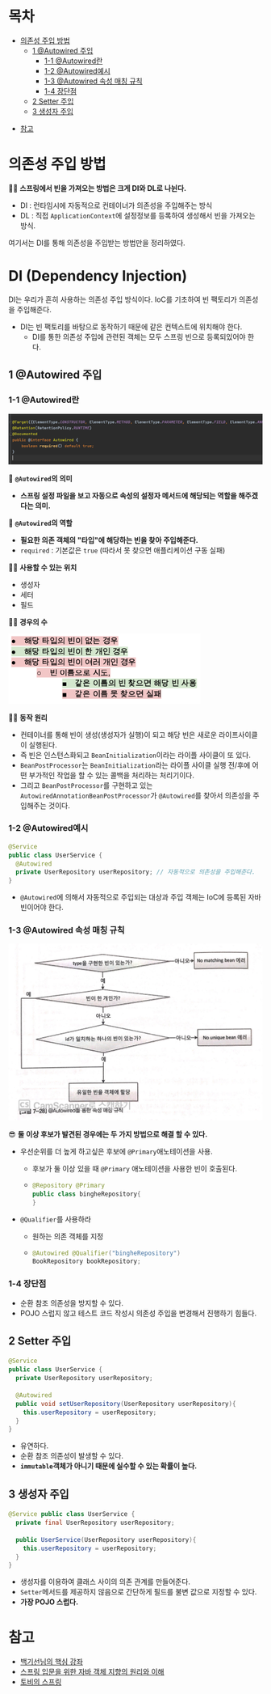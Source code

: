 # 목차

- [의존성 주입 방법](#의존성-주입-방법)
  * [1 @Autowired 주입](#1--autowired-주입)
    + [1-1 @Autowired란](#1-1--autowired란)
    + [1-2 @Autowired예시](#1-2--autowired예시)
    + [1-3 @Autowired 속성 매칭 규칙](#1-3--autowired-속성-매칭-규칙)
    + [1-4 장단점](#1-4-장단점)
  * [2 Setter 주입](#2-setter-주입)
  * [3 생성자 주입](#3-생성자-주입)

* [참고](#참고)



# 의존성 주입 방법

🙋‍♂️ **스프링에서 빈을 가져오는 방법은 크게 DI와 DL로 나뉜다.**

* DI : 런타임시에 자동적으로 컨테이너가 의존성을 주입해주는 방식
* DL : 직접 `ApplicationContext`에 설정정보를 등록하여 생성해서 빈을 가져오는 방식.

여기서는 DI를 통해 의존성을 주입받는 방법만을 정리하였다.



# DI (Dependency Injection)

DI는 우리가 흔히 사용하는 의존성 주입 방식이다. IoC를 기초하여 빈 팩토리가 의존성을 주입해준다.

* DI는 빈 팩토리를 바탕으로 동작하기 때문에 같은 컨텍스트에 위치해야 한다.
  * DI를 통한 의존성 주입에 관련된 객체는 모두 스프링 빈으로 등록되있어야 한다.



## 1 @Autowired 주입



### 1-1 @Autowired란

![image-20200821163913637](./image/image-20200821163913637.png)

🤔  **`@Autowired`의 의미**

* **스프링 설정 파일을 보고 자동으로 속성의 설정자 메서드에 해당되는 역할을 해주겠다는 의미.**

🤔  **`@Autowired`의 역할**

* **필요한 의존 객체의 "타입"에 해당하는 빈을 찾아 주입해준다.**
* `required` : 기본값은 `true` (따라서 못 찾으면 애플리케이션 구동 실패)

🙋‍♂️ **사용할 수 있는 위치**

* 생성자
* 세터
* 필드

🙋‍♂️ **경우의 수**

<img src="./image/image-20200821165055092.png" alt="image-20200821165055092" style="zoom:67%;" />

🙋‍♂️  **동작 원리**

* 컨테이너를 통해 빈이 생성(생성자가 실행)이 되고 해당 빈은 새로운 라이프사이클이 실행된다.
* 즉 빈은 인스턴스화되고 `BeanInitialization`이라는 라이플 사이클이 또 있다.
* `BeanPostProcessor`는 `BeanInitialization`라는 라이플 사이클 실행 전/후에 어떤 부가적인 작업을 할 수 있는 콜백을 처리하는 처리기이다.
* 그리고 `BeanPostProcessor`를 구현하고 있는 `AutowiredAnnotationBeanPostProcessor`가 `@Autowired`를 찾아서 의존성을 주입해주는 것이다.



### 1-2 @Autowired예시

```java
@Service
public class UserService {
  @Autowired
  private UserRepository userRepository; // 자동적으로 의존성을 주입해준다.
}
```

* `@Autowired`에 의해서 자동적으로 주입되는 대상과 주입 객체는 IoC에 등록된 자바빈이어야 한다.



### 1-3 @Autowired 속성 매칭 규칙

<img src="./image/CamScanner 08-10-2020 10.52.30_3.png" width="600" />

😎  **둘 이상 후보가 발견된 경우에는 두 가지 방법으로 해결 할 수 있다.**

* 우선순위를 더 높게 하고싶은 후보에 `@Primary`애노테이션을 사용.

  * 후보가 둘 이상 있을 때 `@Primary` 애노테이션을 사용한 빈이 호출된다.

  * ```java
    @Repository @Primary
    public class bingheRepository{
    }
    ```

* `@Qualifier`를 사용하라

  * 원하는 의존 객체를 지정

  * ```java
    @Autowired @Qualifier("bingheRepository")
    BookRepository bookRepository;
    ```



### 1-4 장단점

* 순환 참조 의존성을 방지할 수 있다.
* POJO 스럽지 않고 테스트 코드 작성시 의존성 주입을 변경해서 진행하기 힘들다.



## 2 Setter 주입

```java
@Service
public class UserService {
  private UserRepository userRepository;
  
  @Autowired
  public void setUserRepository(UserRepository userRepository){
    this.userRepository = userRepository;
  }
}
```

* 유연하다.
* 순환 참조 의존성이 발생할 수 있다.
* **`immutable`객체가 아니기 때문에 실수할 수 있는 확률이 높다.**



## 3 생성자 주입

```java
@Service public class UserService {
  private final UserRepository userRepository;
  
  public UserService(UserRepository userRepository){
    this.userRepository = userRepository;
  }
}
```

* 생성자를 이용하여 클래스 사이의 의존 관계를 만들어준다.
* `Setter`메서드를 제공하지 않음으로 간단하게 필드를 불변 값으로 지정할 수 있다.
* **가장 POJO 스럽다.**





# 참고

* [백기선님의 핵심 강좌](https://www.inflearn.com/course/spring-framework_core/dashboard)
* [스프링 입문을 위한 자바 객체 지향의 원리와 이해](http://www.yes24.com/Product/Goods/17350624)
* [토비의 스프링]()

































